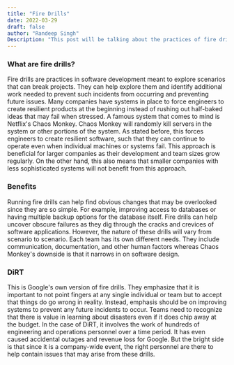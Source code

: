 ```yaml
---
title: "Fire Drills"
date: 2022-03-29
draft: false
author: "Randeep Singh"
Description: "This post will be talking about the practices of fire drills in software development."
---
```


### What are fire drills?
Fire drills are practices in software development meant to explore scenarios that can break projects. They can help explore them and identify additional work needed to prevent such incidents from occurring and preventing future issues. Many companies have systems in place to force engineers to create resilient products at the beginning instead of rushing out half-baked ideas that may fail when stressed. A famous system that comes to mind is Netflix's Chaos Monkey. Chaos Monkey will randomly kill servers in the system or other portions of the system. As stated before, this forces engineers to create resilient software, such that they can continue to operate even when individual machines or systems fail. This approach is beneficial for larger companies as their development and team sizes grow regularly. On the other hand, this also means that smaller companies with less sophisticated systems will not benefit from this approach.

### Benefits
Running fire drills can help find obvious changes that may be overlooked since they are so simple. For example, improving access to databases or having multiple backup options for the database itself. Fire drills can help uncover obscure failures as they dig through the cracks and crevices of software applications. However, the nature of these drills will vary from scenario to scenario. Each team has its own different needs. They include communication, documentation, and other human factors whereas Chaos Monkey's downside is that it narrows in on software design. 

### DiRT
This is Google's own version of fire drills. They emphasize that it is important to not point fingers at any single individual or team but to accept that things do go wrong in reality. Instead, emphasis should be on improving systems to prevent any future incidents to occur. Teams need to recognize that there is value in learning about disasters even if it does chip away at the budget. In the case of DiRT, it involves the work of hundreds of engineering and operations personnel over a time period. It has even caused accidental outages and revenue loss for Google. But the bright side is that since it is a company-wide event, the right personnel are there to help contain issues that may arise from these drills. 